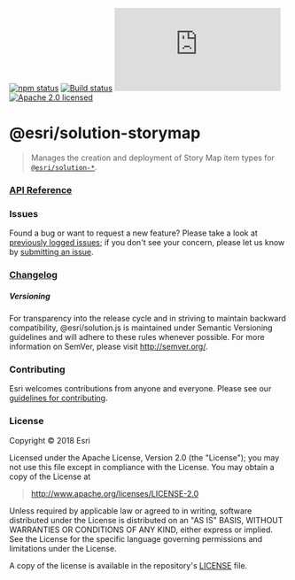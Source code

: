[![npm status][npm-img]][npm-url]
[![Build status][travis-img]][travis-url]
[![gzip bundle size][gzip-img]][npm-url]
[![Apache 2.0 licensed][license-img]][license-url]

[npm-img]: https://img.shields.io/npm/v/@esri/solution-storymap.svg?style=round-square&color=blue
[npm-url]: https://www.npmjs.com/package/@esri/solution-storymap
[travis-img]: https://img.shields.io/travis/com/Esri/solution.js/develop.svg
[travis-url]: https://travis-ci.org/Esri/solution.js
[gzip-img]: https://img.badgesize.io/https://unpkg.com/@esri/solution-storymap/dist/esm/index.js?compression=gzip
[license-img]: https://img.shields.io/badge/license-Apache%202.0-blue.svg
[license-url]: #license

# @esri/solution-storymap

> Manages the creation and deployment of Story Map item types for [`@esri/solution-*`](https://github.com/Esri/solution.js).

### [API Reference](https://esri.github.io/solution.js/modules/storymap_src.html)

### Issues

Found a bug or want to request a new feature? Please take a look at [previously logged issues](https://github.com/Esri/solution.js/issues); if you don't see your concern, please let us know by [submitting an issue](https://github.com/Esri/solution.js/issues/new).

### [Changelog](https://github.com/Esri/solution.js/blob/develop/CHANGELOG.md)

##### Versioning

For transparency into the release cycle and in striving to maintain backward compatibility, @esri/solution.js is maintained under Semantic Versioning guidelines and will adhere to these rules whenever possible. For more information on SemVer, please visit <http://semver.org/>.

### Contributing

Esri welcomes contributions from anyone and everyone. Please see our [guidelines for contributing](CONTRIBUTING.md).

### License

Copyright &copy; 2018 Esri

Licensed under the Apache License, Version 2.0 (the "License");
you may not use this file except in compliance with the License.
You may obtain a copy of the License at

> http://www.apache.org/licenses/LICENSE-2.0

Unless required by applicable law or agreed to in writing, software
distributed under the License is distributed on an "AS IS" BASIS,
WITHOUT WARRANTIES OR CONDITIONS OF ANY KIND, either express or implied.
See the License for the specific language governing permissions and
limitations under the License.

A copy of the license is available in the repository's [LICENSE](./LICENSE) file.
